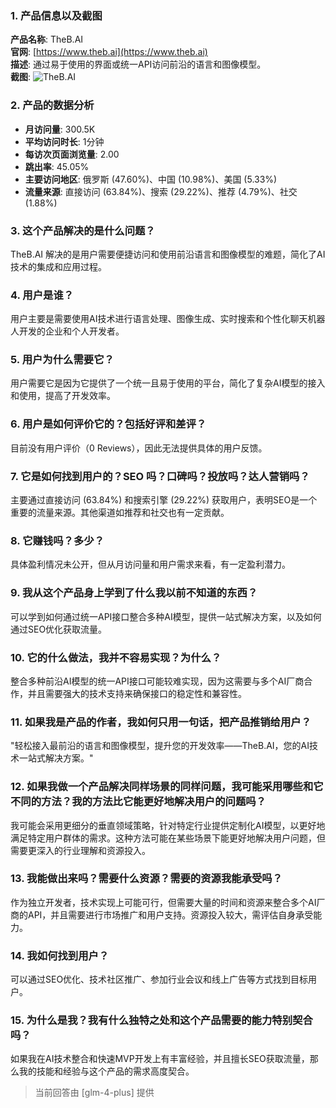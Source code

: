 ### 1. 产品信息以及截图

**产品名称**: TheB.AI  
**官网**: [https://www.theb.ai](https://www.theb.ai)  
**描述**: 通过易于使用的界面或统一API访问前沿的语言和图像模型。  
**截图**: ![TheB.AI](https://cdn-images.toolify.ai/169409389687455560.jpg)

### 2. 产品的数据分析

- **月访问量**: 300.5K
- **平均访问时长**: 1分钟
- **每访次页面浏览量**: 2.00
- **跳出率**: 45.05%
- **主要访问地区**: 俄罗斯 (47.60%)、中国 (10.98%)、美国 (5.33%)
- **流量来源**: 直接访问 (63.84%)、搜索 (29.22%)、推荐 (4.79%)、社交 (1.88%)

### 3. 这个产品解决的是什么问题？

TheB.AI 解决的是用户需要便捷访问和使用前沿语言和图像模型的难题，简化了AI技术的集成和应用过程。

### 4. 用户是谁？

用户主要是需要使用AI技术进行语言处理、图像生成、实时搜索和个性化聊天机器人开发的企业和个人开发者。

### 5. 用户为什么需要它？

用户需要它是因为它提供了一个统一且易于使用的平台，简化了复杂AI模型的接入和使用，提高了开发效率。

### 6. 用户是如何评价它的？包括好评和差评？

目前没有用户评价（0 Reviews），因此无法提供具体的用户反馈。

### 7. 它是如何找到用户的？SEO 吗？口碑吗？投放吗？达人营销吗？

主要通过直接访问 (63.84%) 和搜索引擎 (29.22%) 获取用户，表明SEO是一个重要的流量来源。其他渠道如推荐和社交也有一定贡献。

### 8. 它赚钱吗？多少？

具体盈利情况未公开，但从月访问量和用户需求来看，有一定盈利潜力。

### 9. 我从这个产品身上学到了什么我以前不知道的东西？

可以学到如何通过统一API接口整合多种AI模型，提供一站式解决方案，以及如何通过SEO优化获取流量。

### 10. 它的什么做法，我并不容易实现？为什么？

整合多种前沿AI模型的统一API接口可能较难实现，因为这需要与多个AI厂商合作，并且需要强大的技术支持来确保接口的稳定性和兼容性。

### 11. 如果我是产品的作者，我如何只用一句话，把产品推销给用户？

"轻松接入最前沿的语言和图像模型，提升您的开发效率——TheB.AI，您的AI技术一站式解决方案。"

### 12. 如果我做一个产品解决同样场景的同样问题，我可能采用哪些和它不同的方法？我的方法比它能更好地解决用户的问题吗？

我可能会采用更细分的垂直领域策略，针对特定行业提供定制化AI模型，以更好地满足特定用户群体的需求。这种方法可能在某些场景下能更好地解决用户问题，但需要更深入的行业理解和资源投入。

### 13. 我能做出来吗？需要什么资源？需要的资源我能承受吗？

作为独立开发者，技术实现上可能可行，但需要大量的时间和资源来整合多个AI厂商的API，并且需要进行市场推广和用户支持。资源投入较大，需评估自身承受能力。

### 14. 我如何找到用户？

可以通过SEO优化、技术社区推广、参加行业会议和线上广告等方式找到目标用户。

### 15. 为什么是我？我有什么独特之处和这个产品需要的能力特别契合吗？

如果我在AI技术整合和快速MVP开发上有丰富经验，并且擅长SEO获取流量，那么我的技能和经验与这个产品的需求高度契合。

> 当前回答由 [glm-4-plus] 提供